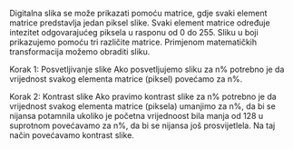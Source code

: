 Digitalna slika se može prikazati pomoću matrice, gdje svaki element matrice predstavlja jedan piksel slike.
Svaki element matrice određuje intezitet odgovarajućeg piksela u rasponu od 0 do 255.
Sliku u boji prikazujemo pomoću tri različite matrice.
Primjenom matematičkih transformacija možemo obraditi sliku.

Korak 1: Posvetljivanje slike
Ako posvetljujemo sliku za n% potrebno je da  vrijednost svakog elementa matrice (piksel)  povećamo  za n%.

Korak 2: Kontrast slike
Ako pravimo kontrast slike za n% potrebno je da vrijednost svakog elementa matrice (piksela) umanjimo za n%, da bi se nijansa potamnila ukoliko je početna vrijednoost bila  manja od 128 u suprotnom povećavamo za n%, da bi se nijansa još prosvijetlela.
Na taj način povećavamo kontrast slike.

